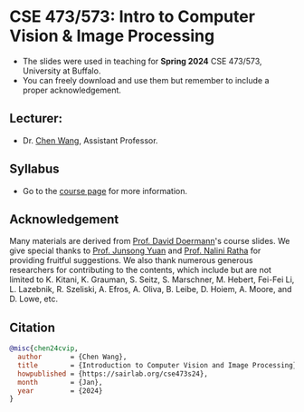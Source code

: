 # CSE 473/573: Intro to Computer Vision & Image Processing

- The slides were used in teaching for **Spring 2024** CSE 473/573, University at Buffalo.
- You can freely download and use them but remember to include a proper acknowledgement.

## Lecturer:

* Dr. [Chen Wang](https://sairlab.org/chen), Assistant Professor.

## Syllabus

* Go to the [course page](https://sairlab.org/cse473s24/) for more information.

## Acknowledgement

Many materials are derived from [Prof. David Doermann](https://cse.buffalo.edu/~doermann/)'s course slides. We give special thanks to [Prof. Junsong Yuan](https://cse.buffalo.edu/~jsyuan/) and [Prof. Nalini Ratha](https://engineering.buffalo.edu/computer-science-engineering/people/faculty-directory.host.html/content/shared/engineering/computer-science-engineering/profiles/faculty/ratha-nalini.html) for providing fruitful suggestions. We also thank numerous generous researchers for contributing to the contents, which include but are not limited to K. Kitani, K. Grauman, S. Seitz, S. Marschner, M. Hebert, Fei-Fei Li, L. Lazebnik, R. Szeliski, A. Efros, A. Oliva, B. Leibe, D. Hoiem, A. Moore, and D. Lowe, etc.

## Citation
```bibtex
@misc{chen24cvip,
  author       = {Chen Wang},
  title        = {Introduction to Computer Vision and Image Processing},
  howpublished = {https://sairlab.org/cse473s24},
  month        = {Jan},
  year         = {2024}
}
```
